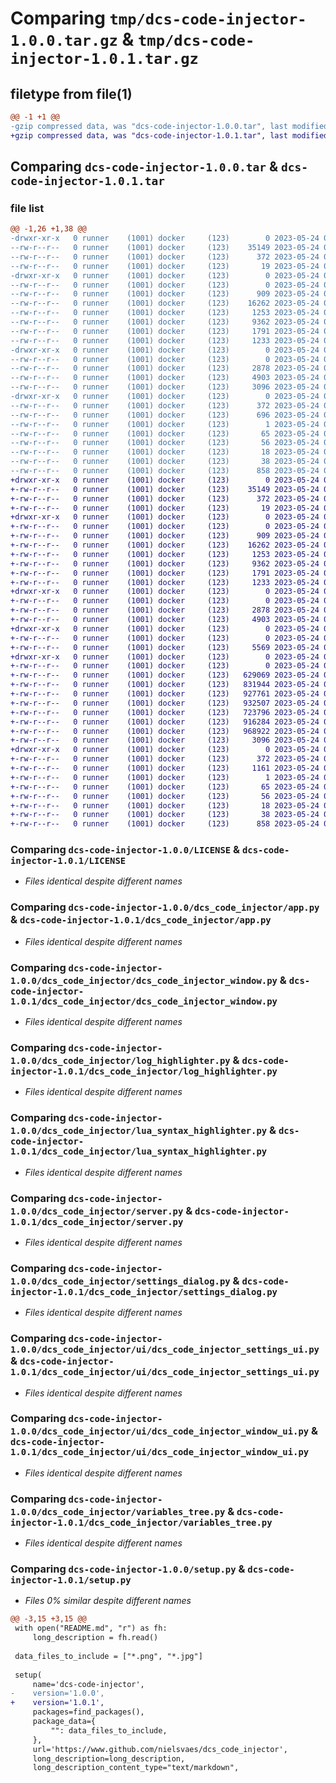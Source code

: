 # Comparing `tmp/dcs-code-injector-1.0.0.tar.gz` & `tmp/dcs-code-injector-1.0.1.tar.gz`

## filetype from file(1)

```diff
@@ -1 +1 @@
-gzip compressed data, was "dcs-code-injector-1.0.0.tar", last modified: Wed May 24 07:43:36 2023, max compression
+gzip compressed data, was "dcs-code-injector-1.0.1.tar", last modified: Wed May 24 07:50:48 2023, max compression
```

## Comparing `dcs-code-injector-1.0.0.tar` & `dcs-code-injector-1.0.1.tar`

### file list

```diff
@@ -1,26 +1,38 @@
-drwxr-xr-x   0 runner    (1001) docker     (123)        0 2023-05-24 07:43:36.836287 dcs-code-injector-1.0.0/
--rw-r--r--   0 runner    (1001) docker     (123)    35149 2023-05-24 07:43:22.000000 dcs-code-injector-1.0.0/LICENSE
--rw-r--r--   0 runner    (1001) docker     (123)      372 2023-05-24 07:43:36.832287 dcs-code-injector-1.0.0/PKG-INFO
--rw-r--r--   0 runner    (1001) docker     (123)       19 2023-05-24 07:43:22.000000 dcs-code-injector-1.0.0/README.md
-drwxr-xr-x   0 runner    (1001) docker     (123)        0 2023-05-24 07:43:36.832287 dcs-code-injector-1.0.0/dcs_code_injector/
--rw-r--r--   0 runner    (1001) docker     (123)        0 2023-05-24 07:43:22.000000 dcs-code-injector-1.0.0/dcs_code_injector/__init__.py
--rw-r--r--   0 runner    (1001) docker     (123)      909 2023-05-24 07:43:22.000000 dcs-code-injector-1.0.0/dcs_code_injector/app.py
--rw-r--r--   0 runner    (1001) docker     (123)    16262 2023-05-24 07:43:22.000000 dcs-code-injector-1.0.0/dcs_code_injector/dcs_code_injector_window.py
--rw-r--r--   0 runner    (1001) docker     (123)     1253 2023-05-24 07:43:22.000000 dcs-code-injector-1.0.0/dcs_code_injector/log_highlighter.py
--rw-r--r--   0 runner    (1001) docker     (123)     9362 2023-05-24 07:43:22.000000 dcs-code-injector-1.0.0/dcs_code_injector/lua_syntax_highlighter.py
--rw-r--r--   0 runner    (1001) docker     (123)     1791 2023-05-24 07:43:22.000000 dcs-code-injector-1.0.0/dcs_code_injector/server.py
--rw-r--r--   0 runner    (1001) docker     (123)     1233 2023-05-24 07:43:22.000000 dcs-code-injector-1.0.0/dcs_code_injector/settings_dialog.py
-drwxr-xr-x   0 runner    (1001) docker     (123)        0 2023-05-24 07:43:36.832287 dcs-code-injector-1.0.0/dcs_code_injector/ui/
--rw-r--r--   0 runner    (1001) docker     (123)        0 2023-05-24 07:43:22.000000 dcs-code-injector-1.0.0/dcs_code_injector/ui/__init__.py
--rw-r--r--   0 runner    (1001) docker     (123)     2878 2023-05-24 07:43:22.000000 dcs-code-injector-1.0.0/dcs_code_injector/ui/dcs_code_injector_settings_ui.py
--rw-r--r--   0 runner    (1001) docker     (123)     4903 2023-05-24 07:43:22.000000 dcs-code-injector-1.0.0/dcs_code_injector/ui/dcs_code_injector_window_ui.py
--rw-r--r--   0 runner    (1001) docker     (123)     3096 2023-05-24 07:43:22.000000 dcs-code-injector-1.0.0/dcs_code_injector/variables_tree.py
-drwxr-xr-x   0 runner    (1001) docker     (123)        0 2023-05-24 07:43:36.832287 dcs-code-injector-1.0.0/dcs_code_injector.egg-info/
--rw-r--r--   0 runner    (1001) docker     (123)      372 2023-05-24 07:43:36.000000 dcs-code-injector-1.0.0/dcs_code_injector.egg-info/PKG-INFO
--rw-r--r--   0 runner    (1001) docker     (123)      696 2023-05-24 07:43:36.000000 dcs-code-injector-1.0.0/dcs_code_injector.egg-info/SOURCES.txt
--rw-r--r--   0 runner    (1001) docker     (123)        1 2023-05-24 07:43:36.000000 dcs-code-injector-1.0.0/dcs_code_injector.egg-info/dependency_links.txt
--rw-r--r--   0 runner    (1001) docker     (123)       65 2023-05-24 07:43:36.000000 dcs-code-injector-1.0.0/dcs_code_injector.egg-info/entry_points.txt
--rw-r--r--   0 runner    (1001) docker     (123)       56 2023-05-24 07:43:36.000000 dcs-code-injector-1.0.0/dcs_code_injector.egg-info/requires.txt
--rw-r--r--   0 runner    (1001) docker     (123)       18 2023-05-24 07:43:36.000000 dcs-code-injector-1.0.0/dcs_code_injector.egg-info/top_level.txt
--rw-r--r--   0 runner    (1001) docker     (123)       38 2023-05-24 07:43:36.836287 dcs-code-injector-1.0.0/setup.cfg
--rw-r--r--   0 runner    (1001) docker     (123)      858 2023-05-24 07:43:22.000000 dcs-code-injector-1.0.0/setup.py
+drwxr-xr-x   0 runner    (1001) docker     (123)        0 2023-05-24 07:50:48.825496 dcs-code-injector-1.0.1/
+-rw-r--r--   0 runner    (1001) docker     (123)    35149 2023-05-24 07:50:37.000000 dcs-code-injector-1.0.1/LICENSE
+-rw-r--r--   0 runner    (1001) docker     (123)      372 2023-05-24 07:50:48.825496 dcs-code-injector-1.0.1/PKG-INFO
+-rw-r--r--   0 runner    (1001) docker     (123)       19 2023-05-24 07:50:37.000000 dcs-code-injector-1.0.1/README.md
+drwxr-xr-x   0 runner    (1001) docker     (123)        0 2023-05-24 07:50:48.817495 dcs-code-injector-1.0.1/dcs_code_injector/
+-rw-r--r--   0 runner    (1001) docker     (123)        0 2023-05-24 07:50:37.000000 dcs-code-injector-1.0.1/dcs_code_injector/__init__.py
+-rw-r--r--   0 runner    (1001) docker     (123)      909 2023-05-24 07:50:37.000000 dcs-code-injector-1.0.1/dcs_code_injector/app.py
+-rw-r--r--   0 runner    (1001) docker     (123)    16262 2023-05-24 07:50:37.000000 dcs-code-injector-1.0.1/dcs_code_injector/dcs_code_injector_window.py
+-rw-r--r--   0 runner    (1001) docker     (123)     1253 2023-05-24 07:50:37.000000 dcs-code-injector-1.0.1/dcs_code_injector/log_highlighter.py
+-rw-r--r--   0 runner    (1001) docker     (123)     9362 2023-05-24 07:50:37.000000 dcs-code-injector-1.0.1/dcs_code_injector/lua_syntax_highlighter.py
+-rw-r--r--   0 runner    (1001) docker     (123)     1791 2023-05-24 07:50:37.000000 dcs-code-injector-1.0.1/dcs_code_injector/server.py
+-rw-r--r--   0 runner    (1001) docker     (123)     1233 2023-05-24 07:50:37.000000 dcs-code-injector-1.0.1/dcs_code_injector/settings_dialog.py
+drwxr-xr-x   0 runner    (1001) docker     (123)        0 2023-05-24 07:50:48.817495 dcs-code-injector-1.0.1/dcs_code_injector/ui/
+-rw-r--r--   0 runner    (1001) docker     (123)        0 2023-05-24 07:50:37.000000 dcs-code-injector-1.0.1/dcs_code_injector/ui/__init__.py
+-rw-r--r--   0 runner    (1001) docker     (123)     2878 2023-05-24 07:50:37.000000 dcs-code-injector-1.0.1/dcs_code_injector/ui/dcs_code_injector_settings_ui.py
+-rw-r--r--   0 runner    (1001) docker     (123)     4903 2023-05-24 07:50:37.000000 dcs-code-injector-1.0.1/dcs_code_injector/ui/dcs_code_injector_window_ui.py
+drwxr-xr-x   0 runner    (1001) docker     (123)        0 2023-05-24 07:50:48.817495 dcs-code-injector-1.0.1/dcs_code_injector/ui/icons/
+-rw-r--r--   0 runner    (1001) docker     (123)        0 2023-05-24 07:50:37.000000 dcs-code-injector-1.0.1/dcs_code_injector/ui/icons/__init__.py
+-rw-r--r--   0 runner    (1001) docker     (123)     5569 2023-05-24 07:50:37.000000 dcs-code-injector-1.0.1/dcs_code_injector/ui/icons/icon.png
+drwxr-xr-x   0 runner    (1001) docker     (123)        0 2023-05-24 07:50:48.821496 dcs-code-injector-1.0.1/dcs_code_injector/ui/splashscreens/
+-rw-r--r--   0 runner    (1001) docker     (123)        0 2023-05-24 07:50:37.000000 dcs-code-injector-1.0.1/dcs_code_injector/ui/splashscreens/__init__.py
+-rw-r--r--   0 runner    (1001) docker     (123)   629069 2023-05-24 07:50:37.000000 dcs-code-injector-1.0.1/dcs_code_injector/ui/splashscreens/splash_01.png
+-rw-r--r--   0 runner    (1001) docker     (123)   831944 2023-05-24 07:50:37.000000 dcs-code-injector-1.0.1/dcs_code_injector/ui/splashscreens/splash_02.png
+-rw-r--r--   0 runner    (1001) docker     (123)   927761 2023-05-24 07:50:37.000000 dcs-code-injector-1.0.1/dcs_code_injector/ui/splashscreens/splash_03.png
+-rw-r--r--   0 runner    (1001) docker     (123)   932507 2023-05-24 07:50:37.000000 dcs-code-injector-1.0.1/dcs_code_injector/ui/splashscreens/splash_04.png
+-rw-r--r--   0 runner    (1001) docker     (123)   723796 2023-05-24 07:50:37.000000 dcs-code-injector-1.0.1/dcs_code_injector/ui/splashscreens/splash_05.png
+-rw-r--r--   0 runner    (1001) docker     (123)   916284 2023-05-24 07:50:37.000000 dcs-code-injector-1.0.1/dcs_code_injector/ui/splashscreens/splash_06.png
+-rw-r--r--   0 runner    (1001) docker     (123)   968922 2023-05-24 07:50:37.000000 dcs-code-injector-1.0.1/dcs_code_injector/ui/splashscreens/splash_07.png
+-rw-r--r--   0 runner    (1001) docker     (123)     3096 2023-05-24 07:50:37.000000 dcs-code-injector-1.0.1/dcs_code_injector/variables_tree.py
+drwxr-xr-x   0 runner    (1001) docker     (123)        0 2023-05-24 07:50:48.817495 dcs-code-injector-1.0.1/dcs_code_injector.egg-info/
+-rw-r--r--   0 runner    (1001) docker     (123)      372 2023-05-24 07:50:48.000000 dcs-code-injector-1.0.1/dcs_code_injector.egg-info/PKG-INFO
+-rw-r--r--   0 runner    (1001) docker     (123)     1161 2023-05-24 07:50:48.000000 dcs-code-injector-1.0.1/dcs_code_injector.egg-info/SOURCES.txt
+-rw-r--r--   0 runner    (1001) docker     (123)        1 2023-05-24 07:50:48.000000 dcs-code-injector-1.0.1/dcs_code_injector.egg-info/dependency_links.txt
+-rw-r--r--   0 runner    (1001) docker     (123)       65 2023-05-24 07:50:48.000000 dcs-code-injector-1.0.1/dcs_code_injector.egg-info/entry_points.txt
+-rw-r--r--   0 runner    (1001) docker     (123)       56 2023-05-24 07:50:48.000000 dcs-code-injector-1.0.1/dcs_code_injector.egg-info/requires.txt
+-rw-r--r--   0 runner    (1001) docker     (123)       18 2023-05-24 07:50:48.000000 dcs-code-injector-1.0.1/dcs_code_injector.egg-info/top_level.txt
+-rw-r--r--   0 runner    (1001) docker     (123)       38 2023-05-24 07:50:48.825496 dcs-code-injector-1.0.1/setup.cfg
+-rw-r--r--   0 runner    (1001) docker     (123)      858 2023-05-24 07:50:37.000000 dcs-code-injector-1.0.1/setup.py
```

### Comparing `dcs-code-injector-1.0.0/LICENSE` & `dcs-code-injector-1.0.1/LICENSE`

 * *Files identical despite different names*

### Comparing `dcs-code-injector-1.0.0/dcs_code_injector/app.py` & `dcs-code-injector-1.0.1/dcs_code_injector/app.py`

 * *Files identical despite different names*

### Comparing `dcs-code-injector-1.0.0/dcs_code_injector/dcs_code_injector_window.py` & `dcs-code-injector-1.0.1/dcs_code_injector/dcs_code_injector_window.py`

 * *Files identical despite different names*

### Comparing `dcs-code-injector-1.0.0/dcs_code_injector/log_highlighter.py` & `dcs-code-injector-1.0.1/dcs_code_injector/log_highlighter.py`

 * *Files identical despite different names*

### Comparing `dcs-code-injector-1.0.0/dcs_code_injector/lua_syntax_highlighter.py` & `dcs-code-injector-1.0.1/dcs_code_injector/lua_syntax_highlighter.py`

 * *Files identical despite different names*

### Comparing `dcs-code-injector-1.0.0/dcs_code_injector/server.py` & `dcs-code-injector-1.0.1/dcs_code_injector/server.py`

 * *Files identical despite different names*

### Comparing `dcs-code-injector-1.0.0/dcs_code_injector/settings_dialog.py` & `dcs-code-injector-1.0.1/dcs_code_injector/settings_dialog.py`

 * *Files identical despite different names*

### Comparing `dcs-code-injector-1.0.0/dcs_code_injector/ui/dcs_code_injector_settings_ui.py` & `dcs-code-injector-1.0.1/dcs_code_injector/ui/dcs_code_injector_settings_ui.py`

 * *Files identical despite different names*

### Comparing `dcs-code-injector-1.0.0/dcs_code_injector/ui/dcs_code_injector_window_ui.py` & `dcs-code-injector-1.0.1/dcs_code_injector/ui/dcs_code_injector_window_ui.py`

 * *Files identical despite different names*

### Comparing `dcs-code-injector-1.0.0/dcs_code_injector/variables_tree.py` & `dcs-code-injector-1.0.1/dcs_code_injector/variables_tree.py`

 * *Files identical despite different names*

### Comparing `dcs-code-injector-1.0.0/setup.py` & `dcs-code-injector-1.0.1/setup.py`

 * *Files 0% similar despite different names*

```diff
@@ -3,15 +3,15 @@
 with open("README.md", "r") as fh:
     long_description = fh.read()
 
 data_files_to_include = ["*.png", "*.jpg"]
 
 setup(
     name='dcs-code-injector',
-    version='1.0.0',
+    version='1.0.1',
     packages=find_packages(),
     package_data={
         "": data_files_to_include,
     },
     url='https://www.github.com/nielsvaes/dcs_code_injector',
     long_description=long_description,
     long_description_content_type="text/markdown",
```

